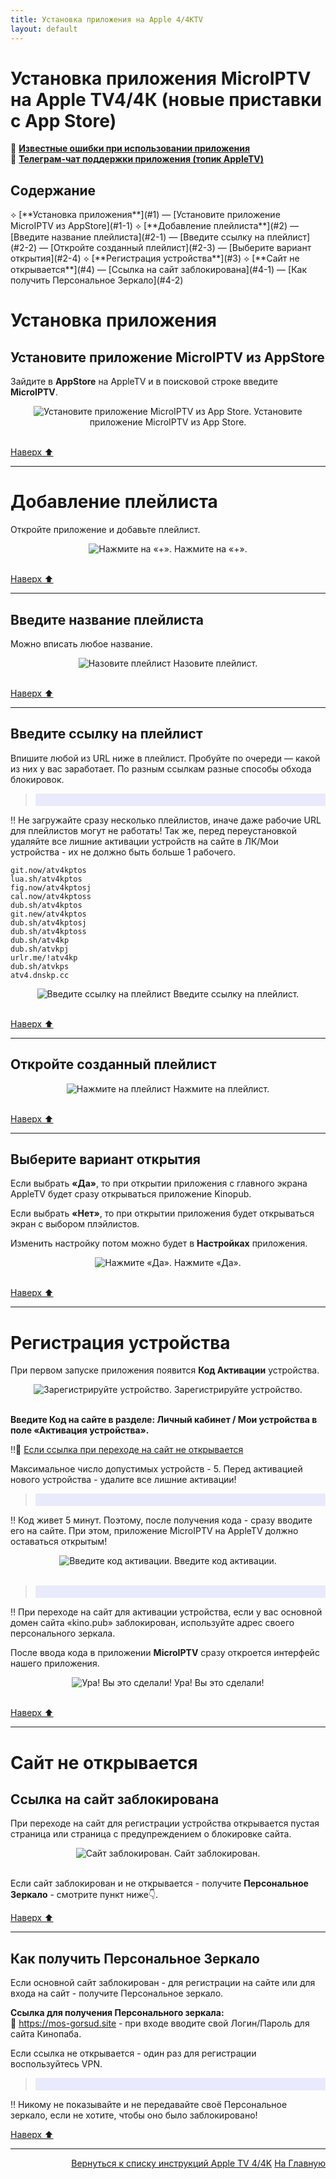 ```yaml
---
title: Установка приложения на Apple 4/4КTV 
layout: default
---
```

# Установка приложения MicroIPTV на Apple TV4/4К (новые приставки с App Store)

🔗 <a href="https://lazykpub.github.io/Lazykpub/pages/subp/appletv4-bugs">**Известные ошибки при использовании приложения**</a>  
🔗 <a href="https://tg.kprtfm.com/" target="_blank" rel="noopener noreferrer">**Телеграм-чат поддержки приложения (топик AppleTV)**</a>  


<h2 id="toc">Содержание</h2>
⟡ [**Установка приложения**](#1)  
        — [Установите приложение MicroIPTV из AppStore](#1-1)  
⟡ [**Добавление плейлиста**](#2)  
        — [Введите название плейлиста](#2-1)  
        — [Введите ссылку на плейлист](#2-2)  
        — [Откройте созданный плейлист](#2-3)  
        — [Выберите вариант открытия](#2-4)  
⟡ [**Регистрация устройства**](#3)  
⟡ [**Сайт не открывается**](#4)  
        — [Ссылка на сайт заблокирована](#4-1)  
        — [Как получить Персональное Зеркало](#4-2)  

<h1 id="1">Установка приложения</h1>

<h2 id="1-1">Установите приложение MicroIPTV из AppStore</h2>

Зайдите в **AppStore** на AppleTV и в поисковой строке введите **MicroIPTV**.
<div style="text-align: center;">
  <img src="https://lazykpub.github.io/Lazykpub/assets/images/micro_install_01.png" alt="Установите приложение MicroIPTV из App Store." style="max-width: 100%; height: auto; cursor: pointer;" onclick="this.style.maxWidth = this.style.maxWidth === '100%' ? '100vw' : '100%';">
Установите приложение MicroIPTV из App Store.
</div><br>

[Наверх ⬆️](#toc)<br>

---

<h1 id="2">Добавление плейлиста</h1>

Откройте приложение и добавьте плейлист.
<div style="text-align: center;">
  <img src="https://lazykpub.github.io/Lazykpub/assets/images/micro_install_02.png" alt="Нажмите на «+»." style="max-width: 100%; height: auto; cursor: pointer;" onclick="this.style.maxWidth = this.style.maxWidth === '100%' ? '100vw' : '100%';">
Нажмите на «+».
</div><br>

[Наверх ⬆️](#toc)<br>

---

<h2 id="2-1">Введите название плейлиста</h2>

Можно вписать любое название.
<div style="text-align: center;">
  <img src="https://lazykpub.github.io/Lazykpub/assets/images/micro_install_03.png" alt="Назовите плейлист" style="max-width: 100%; height: auto; cursor: pointer;" onclick="this.style.maxWidth = this.style.maxWidth === '100%' ? '100vw' : '100%';">
Назовите плейлист.
</div><br>

[Наверх ⬆️](#toc)<br>

---

<h2 id="2-2">Введите ссылку на плейлист</h2>

Впишите любой из URL ниже в плейлист.
Пробуйте по очереди — какой из них у вас заработает. По разным ссылкам разные способы обхода блокировок.

> <div style="background-color: #E9EAFC; color: #000000; padding: 10px;">
‼️ Не загружайте сразу несколько плейлистов, иначе даже рабочие URL для плейлистов могут не работать! Так же, перед переустановкой удаляйте все лишние активации устройств на сайте в ЛК/Мои устройства - их не должно быть больше 1 рабочего.</div><br>

```
git.now/atv4kptos
lua.sh/atv4kptos
fig.now/atv4kptosj
cal.now/atv4kptoss
dub.sh/atv4kptos
git.new/atv4kptos
dub.sh/atv4kptosj
dub.sh/atv4kptoss
dub.sh/atv4kp
dub.sh/atvkpj
urlr.me/!atv4kp
dub.sh/atvkps
atv4.dnskp.cc
```
<div style="text-align: center;">
  <img src="https://lazykpub.github.io/Lazykpub/assets/images/micro_install_04.png" alt="Введите ссылку на плейлист" style="max-width: 100%; height: auto; cursor: pointer;" onclick="this.style.maxWidth = this.style.maxWidth === '100%' ? '100vw' : '100%';">
Введите ссылку на плейлист.
</div><br>

[Наверх ⬆️](#toc)<br>

---

<h2 id="2-3">Откройте созданный плейлист</h2>
<div style="text-align: center;">
  <img src="https://lazykpub.github.io/Lazykpub/assets/images/micro_install_05.png" alt="Нажмите на плейлист" style="max-width: 100%; height: auto; cursor: pointer;" onclick="this.style.maxWidth = this.style.maxWidth === '100%' ? '100vw' : '100%';">
Нажмите на плейлист.
</div><br>

[Наверх ⬆️](#toc)<br>

---

<h2 id="2-4">Выберите вариант открытия</h2>

Если выбрать **«Да»**, то при открытии приложения с главного экрана AppleTV будет сразу открываться приложение Kinopub.

Если выбрать **«Нет»**, то при открытии приложения будет открываться экран с выбором плэйлистов.

Изменить настройку потом можно будет в **Настройках** приложения.
<div style="text-align: center;">
  <img src="https://lazykpub.github.io/Lazykpub/assets/images/micro_install_06.png" alt="Нажмите «Да»." style="max-width: 100%; height: auto; cursor: pointer;" onclick="this.style.maxWidth = this.style.maxWidth === '100%' ? '100vw' : '100%';">
Нажмите «Да».
</div><br>

[Наверх ⬆️](#toc)<br>

---

<h1 id="3">Регистрация устройства</h1>

При первом запуске приложения появится **Код Активации** устройства.
<div style="text-align: center;">
  <img src="https://lazykpub.github.io/Lazykpub/assets/images/micro_install_07.png" alt="Зарегистрируйте устройство." style="max-width: 100%; height: auto; cursor: pointer;" onclick="this.style.maxWidth = this.style.maxWidth === '100%' ? '100vw' : '100%';">
Зарегистрируйте устройство.
</div><br>

**Введите Код на сайте в разделе: Личный кабинет / Мои устройства в поле «Активация устройства».**

‼️🔗 [Если ссылка при переходе на сайт не открывается](#4)

Максимальное число допустимых устройств - 5. Перед активацией нового устройства - удалите все лишние активации!

> <div style="background-color: #E9EAFC; color: #000000; padding: 10px;">
‼️ Код живет 5 минут. Поэтому, после получения кода - сразу вводите его на сайте. При этом, приложение MicroIPTV на AppleTV должно оставаться открытым!</div><br>

<div style="text-align: center;">
  <img src="https://lazykpub.github.io/Lazykpub/assets/images/micro_install_08.jpeg" alt="Введите код активации." style="max-width: 100%; height: auto; cursor: pointer;" onclick="this.style.maxWidth = this.style.maxWidth === '100%' ? '100vw' : '100%';">
Введите код активации.
</div><br>

> <div style="background-color: #E9EAFC; color: #000000; padding: 10px;">
‼️ При переходе на сайт для активации устройства, если у вас основной домен сайта «kino.pub» заблокирован, используйте адрес своего персонального зеркала.</div><br>

После ввода кода в приложении **MicroIPTV** сразу откроется интерфейс нашего приложения.
<div style="text-align: center;">
  <img src="https://lazykpub.github.io/Lazykpub/assets/images/micro_install_09.png" alt="Ура! Вы это сделали!" style="max-width: 100%; height: auto; cursor: pointer;" onclick="this.style.maxWidth = this.style.maxWidth === '100%' ? '100vw' : '100%';">
Ура! Вы это сделали!
</div><br>

[Наверх ⬆️](#toc)<br>

---

<h1 id="4">Сайт не открывается</h1>

<h2 id="4-1">Ссылка на сайт заблокирована</h2>

При переходе на сайт для регистрации устройства открывается пустая страница или страница с предупреждением о блокировке сайта.
<div style="text-align: center;">
  <img src="https://lazykpub.github.io/Lazykpub/assets/images/micro_install_10.jpeg" alt="Сайт заблокирован." style="max-width: 100%; height: auto; cursor: pointer;" onclick="this.style.maxWidth = this.style.maxWidth === '100%' ? '100vw' : '100%';">
Сайт заблокирован.
</div><br>

Если сайт заблокирован и не открывается - получите **Персональное Зеркало** - смотрите пункт ниже👇.

[Наверх ⬆️](#toc)<br>

---

<h2 id="4-2">Как получить Персональное Зеркало</h2>

Если основной сайт заблокирован - для регистрации на сайте или для входа на сайт - получите Персональное зеркало.

**Ссылка для получения Персонального зеркала:**  
🔗 <a href="https://mos-gorsud.site" target="_blank" rel="noopener noreferrer">https://mos-gorsud.site</a> - при входе вводите свой  Логин/Пароль для сайта Кинопаба.

Если ссылка не открывается - один раз для регистрации воспользуйтесь VPN.

> <div style="background-color: #E9EAFC; color: #000000; padding: 10px;">
‼️ Никому не показывайте и не передавайте своё Персональное зеркало, если не хотите, чтобы оно было заблокировано!</div><br>

[Наверх ⬆️](#toc)



---
<p  align="right"><a href="https://lazykpub.github.io/Lazykpub/pages/appletv4">Вернуться к списку инструкций Apple TV 4/4K</a>  
<a href="https://lazykpub.github.io/Lazykpub">На Главную</a></p>
